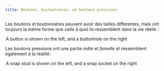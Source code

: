 ```yaml
---
title: Boutons, boutonnières, et boutons pressions
---
```


Les boutons et boutonnières peuvent avoir des tailles différentes, mais ont toujours la même forme que celle à quoi ils ressemblent dans la vie réelle :

<Legend part="buttons">
A button is shown on the left, and a buttonhole on the right
</Legend>

Les boutons pressions ont une partie *mâle* et *femelle* et ressemblent également à la réalité:

<Legend part="snaps">
A snap stud is shown on the left, and a snap socket on the right
</Legend>
